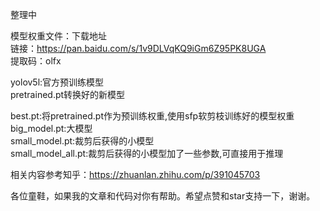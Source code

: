 整理中<br>

模型权重文件：下载地址<br> 
链接：https://pan.baidu.com/s/1v9DLVqKQ9iGm6Z95PK8UGA <br> 
提取码：olfx <br> 


yolov5l:官方预训练模型 <br>
pretrained.pt转换好的新模型 <br>

best.pt:将pretrained.pt作为预训练权重,使用sfp软剪枝训练好的模型权重 <br>
big_model.pt:大模型 <br>
small_model.pt:裁剪后获得的小模型 <br>
small_model_all.pt:裁剪后获得的小模型加了一些参数,可直接用于推理 <br>

相关内容参考知乎：https://zhuanlan.zhihu.com/p/391045703

各位童鞋，如果我的文章和代码对你有帮助。希望点赞和star支持一下，谢谢。

